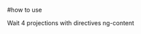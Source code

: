 #how to use

Wait 4 projections with directives ng-content
<element class="header">
<element class="nav">
<element class="content">
<element class="footer">

